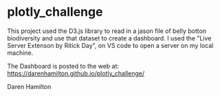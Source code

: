 # plotly_challenge

This project used the D3.js library to read in a jason file of belly botton biodiversity and use that dataset to create a dashboard.
I used the "Live Server Extenson by Ritick Day", on VS code to open a server on my local machine.

The Dashboard is posted to the web at:  https://darenhamilton.github.io/plotly_challenge/

Daren Hamilton
